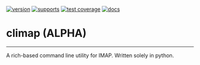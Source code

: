 
[![version](https://img.shields.io/pypi/v/climap?color=green)](https://pypi.org/project/climap/)
[![supports](https://img.shields.io/pypi/pyversions/climap?color=blue&label=supports)](https://pypi.org/project/climap/)
[![test coverage](https://codecov.io/gh/symonk/climap/branch/main/graph/badge.svg)](https://codecov.io/gh/symonk/climap)
[![docs](https://img.shields.io/badge/documentation-online-brightgreen.svg)](https://symonk.github.io/climap/)


# climap (**ALPHA**)

-----

A rich-based command line utility for IMAP. Written solely in python.
